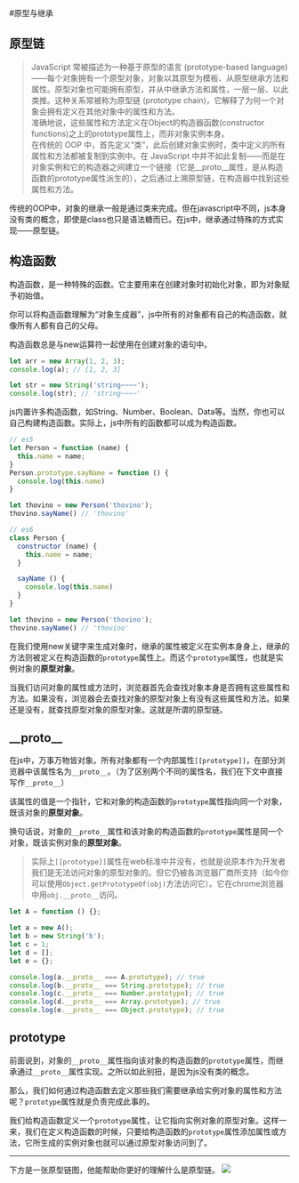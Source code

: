 #原型与继承
## 原型链
>JavaScript 常被描述为一种基于原型的语言 (prototype-based language)——每个对象拥有一个原型对象，对象以其原型为模板、从原型继承方法和属性。原型对象也可能拥有原型，并从中继承方法和属性，一层一层、以此类推。这种关系常被称为原型链 (prototype chain)，它解释了为何一个对象会拥有定义在其他对象中的属性和方法。  
准确地说，这些属性和方法定义在Object的构造器函数(constructor functions)之上的prototype属性上，而非对象实例本身。  
在传统的 OOP 中，首先定义“类”，此后创建对象实例时，类中定义的所有属性和方法都被复制到实例中。在 JavaScript 中并不如此复制——而是在对象实例和它的构造器之间建立一个链接（它是__proto__属性，是从构造函数的prototype属性派生的），之后通过上溯原型链，在构造器中找到这些属性和方法。

传统的OOP中，对象的继承一般是通过类来完成。但在javascript中不同，js本身没有类的概念，即使是class也只是语法糖而已。在js中，继承通过特殊的方式实现——原型链。

## 构造函数
构造函数，是一种特殊的函数。它主要用来在创建对象时初始化对象，即为对象赋予初始值。

你可以将构造函数理解为“对象生成器”，js中所有的对象都有自己的构造函数，就像所有人都有自己的父母。

构造函数总是与new运算符一起使用在创建对象的语句中。
```javascript
let arr = new Array(1, 2, 3);
console.log(a); // [1, 2, 3]

let str = new String('string~~~~');
console.log(str); // 'string~~~~'
``` 

js内置许多构造函数，如String、Number、Boolean、Data等。当然，你也可以自己构建构造函数。实际上，js中所有的函数都可以成为构造函数。
```javascript
// es5
let Person = function (name) {
  this.name = name;
}
Person.prototype.sayName = function () {
  console.log(this.name)
}

let thovino = new Person('thovino');
thovino.sayName() // 'thovino'
```
```javascript
// es6
class Person {
  constructor (name) {
    this.name = name;
  }

  sayName () {
    console.log(this.name)
  }
}

let thovino = new Person('thovino');
thovino.sayName() // 'thovino' 
```
在我们使用new关键字来生成对象时，继承的属性被定义在实例本身身上，继承的方法则被定义在构造函数的```prototype```属性上。而这个```prototype```属性，也就是实例对象的**原型对象**。  

当我们访问对象的属性或方法时，浏览器首先会查找对象本身是否拥有这些属性和方法。如果没有，浏览器会去查找对象的原型对象上有没有这些属性和方法。如果还是没有，就查找原型对象的原型对象。这就是所谓的原型链。

## \_\_proto\_\_
在js中，万事万物皆对象。所有对象都有一个内部属性```[[prototype]]```，在部分浏览器中该属性名为```__proto__```。（为了区别两个不同的属性名，我们在下文中直接写作```__proto__```）  

该属性的值是一个指针，它和对象的构造函数的```prototype```属性指向同一个对象，既该对象的**原型对象**。  

换句话说，对象的```__proto__```属性和该对象的构造函数的```prototype```属性是同一个对象，既该实例对象的**原型对象**。

>实际上```[[prototype]]```属性在web标准中并没有，也就是说原本作为开发者我们是无法访问对象的原型对象的。但它仍被各浏览器厂商所支持（如今你可以使用```Object.getPrototypeOf(obj)```方法访问它）。它在chrome浏览器中用```obj.__proto__```访问。  

```javascript
let A = function () {};

let a = new A();
let b = new String('b');
let c = 1;
let d = [];
let e = {};

console.log(a.__proto__ === A.prototype); // true
console.log(b.__proto__ === String.prototype); // true
console.log(c.__proto__ === Number.prototype); // true
console.log(d.__proto__ === Array.prototype); // true
console.log(e.__proto__ === Object.prototype); // true
```

## prototype
前面说到，对象的```__proto__```属性指向该对象的构造函数的```prototype```属性，而继承通过```__proto__```属性实现。之所以如此别扭，是因为js没有类的概念。  

那么，我们如何通过构造函数去定义那些我们需要继承给实例对象的属性和方法呢？```prototype```属性就是负责完成此事的。  

我们给构造函数定义一个```prototype```属性，让它指向实例对象的原型对象。这样一来，我们在定义构造函数的时候，只要给构造函数的```prototype```属性添加属性或方法，它所生成的实例对象也就可以通过原型对象访问到了。

-----
下方是一张原型链图，他能帮助你更好的理解什么是原型链。
![](http://ww2.sinaimg.cn/large/006tNc79gy1g61mni5e2jj30eg0ga75f.jpg)
